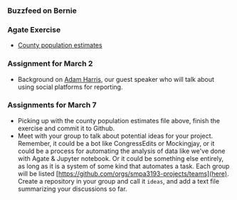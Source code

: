 

### Buzzfeed on Bernie


### Agate Exercise

  * [County population estimates](https://github.com/dwillis/smpa3193-exercises/blob/master/04-agate-exercise.md)

### Assignment for March 2

  * Background on [Adam Harris](https://www.clippings.me/adamharris), our guest speaker who will talk about using social platforms for reporting.

### Assignments for March 7

  * Picking up with the county population estimates file above, finish the exercise and commit it to Github.
  * Meet with your group to talk about potential ideas for your project. Remember, it could be a bot like CongressEdits or Mockingjay, or it could be a process for automating the analysis of data like we've done with Agate & Jupyter notebook. Or it could be something else entirely, as long as it is a system of some kind that automates a task. Each group will be listed [https://github.com/orgs/smpa3193-projects/teams](here). Create a repository in your group and call it `ideas`, and add a text file summarizing your discussions so far.
